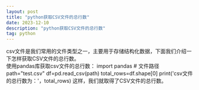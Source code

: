 ```yaml
---
layout: post
title: "python获取CSV文件的总行数"
date: 2023-12-10
description: "python获取CSV文件的总行数"
tag: python
--- 
```

csv文件是我们常用的文件类型之一，主要用于存储结构化数据，下面我们介绍一下怎样获取CSV文件的总行数。  
使用pandas库获取csv文件的总行数：
    import pandas
    # 文件路径
    path="test.csv"
    df=pd.read_csv(path)
    total_rows=df.shape[0]
    print('csv文件的总行数为：'，total_rows)
这样，我们就取得了CSV文件的总行数。
